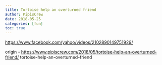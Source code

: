 ```yaml
---
title: Tortoise help an overturned friend
author: PipisCrew
date: 2018-05-25
categories: [fun]
toc: true
---
```


https://www.facebook.com/yahoo/videos/2102890149751929/

origin - https://www.pipiscrew.com/2018/05/tortoise-help-an-overturned-friend/ tortoise-help-an-overturned-friend